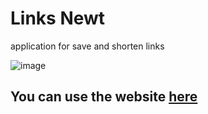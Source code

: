 # Links Newt

application for save and shorten links

![image](https://user-images.githubusercontent.com/87625663/194089045-8cc59f44-aa42-42b6-804b-ceb7e29511c1.png)

## You can use the website [here](https://linksnewt.netlify.app/)
